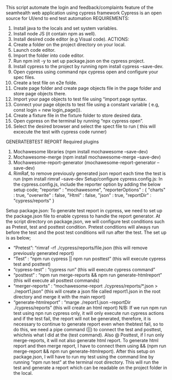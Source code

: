 This script automate the login and feedback/complaints feature of the seamhealth web application using cypress framework
Cypress is an open source for UI/end to end test automation
REQUIREMENTS:
1.	Install java to the locals and set system variables.
2.	Install node JS (it contain npm as well).
3.	Install desired code editor (e.g Visual code).
ACTIONS:
1.	Create a folder on the project directory on your local.
2.	Launch code editor.
3.	Import the folder into code editor.
4.	Run npm init -y to set up package.json on the cypress project.
5.	Install cypress to the project by running npm install cypress –save-dev.
6.	Open cypress using command npx cypress open and configure your spec files.
7.	Create a test file on e2e folde.
8.	Create page folder and create page objects file in the page folder and store page objects there.
9.	Import your page objects to test file using “import page syntax.
10.	Connect your page objects to test file using a constant variable ( e.g, const login = new login_page()).
11.	Create a fixture file in the fixture folder to store desired data.
12.	Open cypress on the terminal by running “npx cypress open”.
13.	Select the desired browser and select the spect file to run ( this will excecute the test with cypress code runner)


GENERATEBTEST REPORT
Required plugins
1.	Mochawesome libraries (npm install mochawesome –save-dev)
2.	Mochawesome-merge (npm install mochawesome-merge –save-dev)
3.	Mochawesome-report-generator (mochawesome-report-generator –save-dev)
4.	RimRaf, to remove previously generated json report each time the test is run (npm install rimraf –save-dev
Setup/configure cypress.config.js:
In the cypress.config.js, include the reporter option by adding the below setup code;
    "reporter" : "mochawesome",
    "reporterOptions" : {
      "charts" : true,
      "overwrite" : false,
      "Html" : false,
      "json" : true,
      "reportDir" : "cypress/reports"
    }

Setup package.json:
To generate test report in cypress, we need to set up the package.json file to enable cypress to handle the report generator. At the script directory on package.json, we will configure test conditions such as Pretest, test and posttest condition. Pretest conditions will always run before the test and the post test conditions will run after the test. The set up is as below;
-	“Pretest”: “rimraf -rf ./cypress/reports/file.json (this will remove previously generated report)
-	“Test” : “npm  run cypress || npm run posttest” (this will execute cypress test and posttest)
-	“cypress-test” : “cypress run” (this will execute cypress command”
-	“posttest” : “npm run merge-reports && npm run generate-htmlreport” (this will execute all posttest commands)
-	“merger-reports” : “mochawesome-report ./cypress/reports/*.json > ./report1.json” (this will create a json file called report1.json in the root directory and merge it with the main report)
-	“generate-htmlreport” : “marge ./report1.json –reportDir ./cypress/reports” (this will create an html report)
N/B: If we run npm run test using npn run cypress only, it will only execute run cypress actions and if the test fail, the report will not be generated, therefore, it is necessary to continue to generate report even when thebtest fail, so to do this, we need a pipe command (||) to connect the test and posttest, whichnis what I did at the (test command). Also @ Posttest, if I run only merge-reports, it will not also generate html report. To generate html report and then merge report, I have to connect them using && (npm run merge-report && npm run generate-htmlreport).
 After this setup on package.json, I will have to run my test using the command line by running “npm run test” at the terminal root directory. This will run the test and generate a report which can be readable on the project folder in the local.


